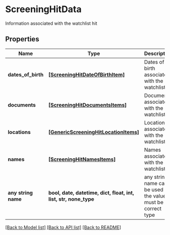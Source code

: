 # ScreeningHitData

Information associated with the watchlist hit

## Properties
Name | Type | Description | Notes
------------ | ------------- | ------------- | -------------
**dates_of_birth** | [**[ScreeningHitDateOfBirthItem]**](ScreeningHitDateOfBirthItem.md) | Dates of birth associated with the watchlist hit | [optional] 
**documents** | [**[ScreeningHitDocumentsItems]**](ScreeningHitDocumentsItems.md) | Documents associated with the watchlist hit | [optional] 
**locations** | [**[GenericScreeningHitLocationItems]**](GenericScreeningHitLocationItems.md) | Locations associated with the watchlist hit | [optional] 
**names** | [**[ScreeningHitNamesItems]**](ScreeningHitNamesItems.md) | Names associated with the watchlist hit | [optional] 
**any string name** | **bool, date, datetime, dict, float, int, list, str, none_type** | any string name can be used but the value must be the correct type | [optional]

[[Back to Model list]](../README.md#documentation-for-models) [[Back to API list]](../README.md#documentation-for-api-endpoints) [[Back to README]](../README.md)


